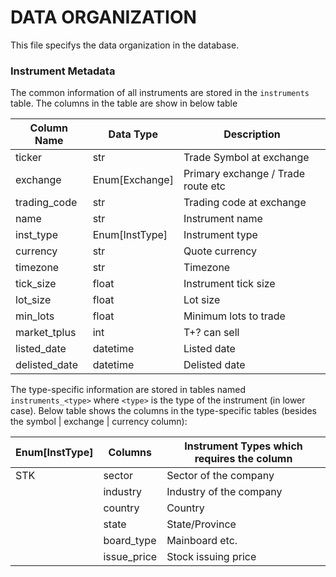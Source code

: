 # DATA ORGANIZATION

This file specifys the data organization in the database.

### Instrument Metadata

The common information of all instruments are stored in the `instruments` table. The columns in the table are show in below table

| Column Name   | Data Type      | Description                        |
|---------------|----------------|------------------------------------|
| ticker        | str            | Trade Symbol at exchange           |
| exchange      | Enum[Exchange] | Primary exchange / Trade route etc |
| trading_code  | str            | Trading code at exchange           |
| name          | str            | Instrument name                    |
| inst_type     | Enum[InstType] | Instrument type                    |
| currency      | str            | Quote currency                     |
| timezone      | str            | Timezone                           |
| tick_size     | float          | Instrument tick size               |
| lot_size      | float          | Lot size                           |
| min_lots      | float          | Minimum lots to trade              |
| market_tplus  | int            | T+? can sell                       |
| listed_date   | datetime       | Listed date                        |
| delisted_date | datetime       | Delisted date                      |

<!--| stop_trading_date | datetime       | Date the contract removed from trading (Can be different of delisting date for some instruments) |-->

The type-specific information are stored in tables named `instruments_<type>` where `<type>` is the type of the instrument (in lower case).
Below table shows the columns in the type-specific tables (besides the symbol | exchange | currency column):

| Enum[InstType]  | Columns      | Instrument Types which requires the column |
|-----------------|--------------|--------------------------------------------|
| STK             | sector       | Sector of the company                      |
|                 | industry     | Industry of the company                    |
|                 | country      | Country                                    |
|                 | state        | State/Province                             |
|                 | board_type   | Mainboard etc.                             |
|                 | issue_price  | Stock issuing price                        |
